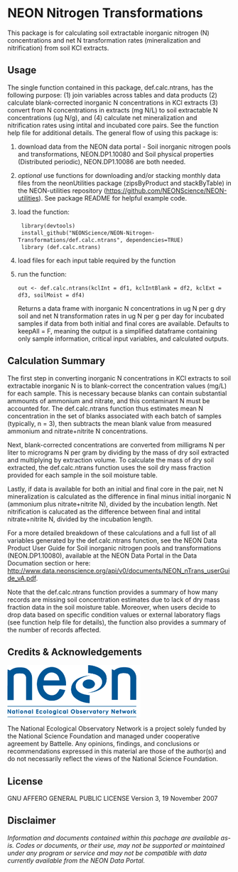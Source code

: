 NEON Nitrogen Transformations
================

<!-- README.md is generated from README.Rmd. Please edit that file -->
<!-- ****** Description ****** -->
This package is for calculating soil extractable inorganic nitrogen (N) concentrations and net N transformation rates (mineralization and nitrification) from soil KCl extracts.

<!-- ****** Usage ****** -->
Usage
-----

The single function contained in this package, def.calc.ntrans, has the following purpose: (1) join variables across tables and data products (2) calculate blank-corrected inorganic N concentrations in KCl extracts (3) convert from N concentrations in extracts (mg N/L) to soil extractable N concentrations (ug N/g), and (4) calculate net mineralization and nitrification rates using intital and incubated core pairs. See the function help file for additional details. The general flow of using this package is:

1.  download data from the NEON data portal - Soil inorganic nitrogen pools and transformations, NEON.DP1.10080 and Soil physical properties (Distributed periodic), NEON.DP1.10086 are both needed.
2.  *optional* use functions for downloading and/or stacking monthly data files from the neonUtilities package (zipsByProduct and stackByTable) in the NEON-utilities repository (<https://github.com/NEONScience/NEON-utilities>). See package README for helpful example code.
3.  load the function:

         library(devtools)  
         install_github("NEONScience/NEON-Nitrogen-Transformations/def.calc.ntrans", dependencies=TRUE)  
         library (def.calc.ntrans)  

4.  load files for each input table required by the function
5.  run the function:

        out <- def.calc.ntrans(kclInt = df1, kclIntBlank = df2, kclExt = df3, soilMoist = df4) 

    Returns a data frame with inorganic N concentrations in ug N per g dry soil and net N transformation rates in ug N per g per day for incubated samples if data from both initial and final cores are available. Defaults to keepAll = F, meaning the output is a simplified dataframe containing only sample information, critical input variables, and calculated outputs.

<!-- ****** Calculation Summary ****** -->
Calculation Summary
-------------------

The first step in converting inorganic N concentrations in KCl extracts to soil extractable inorganic N is to blank-correct the concentration values (mg/L) for each sample. This is necessary because blanks can contain substantial ammounts of ammonium and nitrate, and this contaminant N must be accounted for. The def.calc.ntrans function thus estimates mean N concentration in the set of blanks associated with each batch of samples (typically, n = 3), then subtracts the mean blank value from measured ammonium and nitrate+nitrite N concentrations.

Next, blank-corrected concentrations are converted from milligrams N per liter to micrograms N per gram by dividing by the mass of dry soil extracted and multiplying by extraction volume. To calculate the mass of dry soil extracted, the def.calc.ntrans function uses the soil dry mass fraction provided for each sample in the soil moisture table.

Lastly, if data is available for both an initial and final core in the pair, net N mineralization is calculated as the difference in final minus initial inorganic N (ammonium plus nitrate+nitrite N), divided by the incubation length. Net nitrification is calucated as the difference between final and intital nitrate+nitrite N, divided by the incubation length.

For a more detailed breakdown of these calculations and a full list of all variables generated by the def.calc.ntrans function, see the NEON Data Product User Guide for Soil inorganic nitrogen pools and transformations (NEON.DP1.10080), available at the NEON Data Portal in the Data Documation section or here: <http://www.data.neonscience.org/api/v0/documents/NEON_nTrans_userGuide_vA.pdf>.

Note that the def.calc.ntrans function provides a summary of how many records are missing soil concentration estimates due to lack of dry mass fraction data in the soil moisture table. Moreover, when users decide to drop data based on specific condition values or external laboratory flags (see function help file for details), the function also provides a summary of the number of records affected.

<!-- ****** Acknowledgements ****** -->
Credits & Acknowledgements
--------------------------

<!-- HTML tags to produce image, resize, add hyperlink. -->
<!-- ONLY WORKS WITH HTML or GITHUB documents -->
<a href="http://www.neonscience.org/"> <img src="logo.png" width="300px" /> </a>

<!-- Acknowledgements text -->
The National Ecological Observatory Network is a project solely funded by the National Science Foundation and managed under cooperative agreement by Battelle. Any opinions, findings, and conclusions or recommendations expressed in this material are those of the author(s) and do not necessarily reflect the views of the National Science Foundation.

<!-- ****** License ****** -->
License
-------

GNU AFFERO GENERAL PUBLIC LICENSE Version 3, 19 November 2007

<!-- ****** Disclaimer ****** -->
Disclaimer
----------

*Information and documents contained within this pachage are available as-is. Codes or documents, or their use, may not be supported or maintained under any program or service and may not be compatible with data currently available from the NEON Data Portal.*
